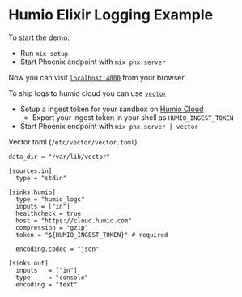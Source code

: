 # Humio Elixir Logging Example

To start the demo:

  * Run `mix setup`
  * Start Phoenix endpoint with `mix phx.server`

Now you can visit [`localhost:4000`](http://localhost:4000) from your browser.

To ship logs to humio cloud you can use [`vector`](https://vector.dev)

  * Setup a ingest token for your sandbox on [Humio Cloud](https://cloud.humio.com)
	* Export your ingest token in your shell as `HUMIO_INGEST_TOKEN`
  * Start Phoenix endpoint with `mix phx.server | vector`

Vector toml (`/etc/vector/vector.toml`)
```
data_dir = "/var/lib/vector"

[sources.in]
  type = "stdin"

[sinks.humio]
  type = "humio_logs"
  inputs = ["in"]
  healthcheck = true
  host = "https://cloud.humio.com"
  compression = "gzip"
  token = "${HUMIO_INGEST_TOKEN}" # required

  encoding.codec = "json"

[sinks.out]
  inputs   = ["in"]
  type     = "console"
  encoding = "text"
```
